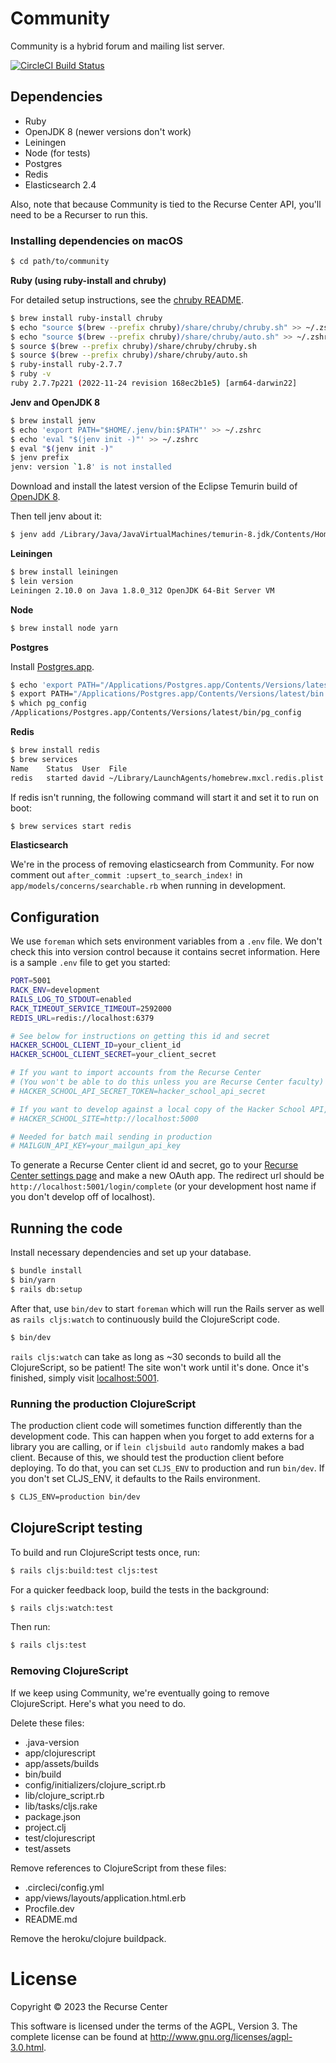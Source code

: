 # Community

Community is a hybrid forum and mailing list server.

[![CircleCI Build Status](https://circleci.com/gh/recursecenter/community.png?circle-token=b21bc07728805b01ea238d0585f7de34dd3b23c3)](https://circleci.com/gh/recursecenter/community)

## Dependencies

- Ruby
- OpenJDK 8 (newer versions don't work)
- Leiningen
- Node (for tests)
- Postgres
- Redis
- Elasticsearch 2.4

Also, note that because Community is tied to the Recurse Center API, you'll need to be a Recurser to run this.

### Installing dependencies on macOS

```sh
$ cd path/to/community
```

**Ruby (using ruby-install and chruby)**

For detailed setup instructions, see the [chruby README](https://github.com/postmodern/chruby/blob/master/README.md).

```sh
$ brew install ruby-install chruby
$ echo "source $(brew --prefix chruby)/share/chruby/chruby.sh" >> ~/.zshrc
$ echo "source $(brew --prefix chruby)/share/chruby/auto.sh" >> ~/.zshrc
$ source $(brew --prefix chruby)/share/chruby/chruby.sh
$ source $(brew --prefix chruby)/share/chruby/auto.sh
$ ruby-install ruby-2.7.7
$ ruby -v
ruby 2.7.7p221 (2022-11-24 revision 168ec2b1e5) [arm64-darwin22]
```

**Jenv and OpenJDK 8**

```sh
$ brew install jenv
$ echo 'export PATH="$HOME/.jenv/bin:$PATH"' >> ~/.zshrc
$ echo 'eval "$(jenv init -)"' >> ~/.zshrc
$ eval "$(jenv init -)"
$ jenv prefix
jenv: version `1.8' is not installed
```

Download and install the latest version of the Eclipse Temurin build of [OpenJDK 8](https://adoptium.net/temurin/releases/?version=8).

Then tell jenv about it:

```sh
$ jenv add /Library/Java/JavaVirtualMachines/temurin-8.jdk/Contents/Home
```

**Leiningen**

```sh
$ brew install leiningen
$ lein version
Leiningen 2.10.0 on Java 1.8.0_312 OpenJDK 64-Bit Server VM
```

**Node**

```sh
$ brew install node yarn
```

**Postgres**

Install [Postgres.app](http://postgresapp.com/).

```sh
$ echo 'export PATH="/Applications/Postgres.app/Contents/Versions/latest/bin:$PATH"' >> ~/.zshrc
$ export PATH="/Applications/Postgres.app/Contents/Versions/latest/bin:$PATH"
$ which pg_config
/Applications/Postgres.app/Contents/Versions/latest/bin/pg_config
```

**Redis**

```sh
$ brew install redis
$ brew services
Name    Status  User  File
redis   started david ~/Library/LaunchAgents/homebrew.mxcl.redis.plist
```

If redis isn't running, the following command will start it and set it to run on boot:

```sh
$ brew services start redis
```

**Elasticsearch**

We're in the process of removing elasticsearch from Community. For now comment out `after_commit :upsert_to_search_index!` in `app/models/concerns/searchable.rb` when running in development.

## Configuration

We use `foreman` which sets environment variables from a `.env` file. We don't
check this into version control because it contains secret information. Here is
a sample `.env` file to get you started:

```sh
PORT=5001
RACK_ENV=development
RAILS_LOG_TO_STDOUT=enabled
RACK_TIMEOUT_SERVICE_TIMEOUT=2592000
REDIS_URL=redis://localhost:6379

# See below for instructions on getting this id and secret
HACKER_SCHOOL_CLIENT_ID=your_client_id
HACKER_SCHOOL_CLIENT_SECRET=your_client_secret

# If you want to import accounts from the Recurse Center
# (You won't be able to do this unless you are Recurse Center faculty)
# HACKER_SCHOOL_API_SECRET_TOKEN=hacker_school_api_secret

# If you want to develop against a local copy of the Hacker School API, add:
# HACKER_SCHOOL_SITE=http://localhost:5000

# Needed for batch mail sending in production
# MAILGUN_API_KEY=your_mailgun_api_key
```

To generate a Recurse Center client id and secret, go to your [Recurse Center settings page](https://www.recurse.com/settings) and make a new OAuth app. The redirect url should be `http://localhost:5001/login/complete` (or your development host name if you don't develop off of localhost).

## Running the code

Install necessary dependencies and set up your database.

```sh
$ bundle install
$ bin/yarn
$ rails db:setup
```

After that, use `bin/dev` to start `foreman` which will run the Rails server as well as `rails cljs:watch` to continuously build the ClojureScript code.

```sh
$ bin/dev
```

`rails cljs:watch` can take as long as ~30 seconds to build all the ClojureScript, so be patient! The site won't work until it's done. Once it's finished, simply visit [localhost:5001](http://localhost:5001/).

### Running the production ClojureScript

The production client code will sometimes function differently than the development code. This can happen when you forget to add externs for a library you are calling, or if `lein cljsbuild auto` randomly makes a bad client. Because of this, we should test the production client before deploying. To do that, you can set `CLJS_ENV` to production and run `bin/dev`. If you don't set CLJS_ENV, it defaults to the Rails environment.

```sh
$ CLJS_ENV=production bin/dev
```

## ClojureScript testing

To build and run ClojureScript tests once, run:

```sh
$ rails cljs:build:test cljs:test
```

For a quicker feedback loop, build the tests in the background:

```sh
$ rails cljs:watch:test
```

Then run:

```sh
$ rails cljs:test
```

### Removing ClojureScript

If we keep using Community, we're eventually going to remove ClojureScript. Here's what you need to do.

Delete these files:

- .java-version
- app/clojurescript
- app/assets/builds
- bin/build
- config/initializers/clojure_script.rb
- lib/clojure_script.rb
- lib/tasks/cljs.rake
- package.json
- project.clj
- test/clojurescript
- test/assets

Remove references to ClojureScript from these files:

- .circleci/config.yml
- app/views/layouts/application.html.erb
- Procfile.dev
- README.md

Remove the heroku/clojure buildpack.

# License

Copyright © 2023 the Recurse Center

This software is licensed under the terms of the AGPL, Version 3. The complete license can be found at http://www.gnu.org/licenses/agpl-3.0.html.
